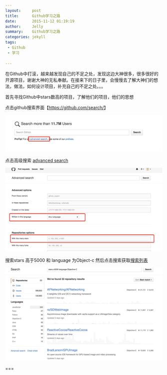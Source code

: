 ```yaml
---
layout:     post
title:      Github学习之路
date:       2015-11-12 01:19:19
author:     Jelly
summary:    Github学习之路
categories: jekyll
tags:
 - Github
 - 学习
 
---
```



在Github中打滚，越来越发现自己的不足之处，发现这边大神很多，很多很好的开源项目，谢谢大神的无私奉献。在接来下的日子里，会慢慢去了解大神们的想法，做法，如何设计项目，补充自己的不足之处。。。


首先寻找Github中stars数高的项目，了解他们的项目，他们的思想

点击github搜索界面【<https://github.com/search/>】

![image](https://raw.githubusercontent.com/JellyGD/jellygd.github.io/master/_posts/2015-11-15/search_index.png)


点击高级搜索 [advanced search](https://github.com/search/advanced)

![image](https://raw.githubusercontent.com/JellyGD/jellygd.github.io/master/_posts/2015-11-15/search_settings.png)

搜索stars 高于5000 和 language 为Object-c 然后点击搜索获取[搜索列表](https://github.com/search?utf8=%E2%9C%93&q=stars%3A%3E5000+language%3AObjective-C&type=Repositories&ref=searchresults)

![image](https://raw.githubusercontent.com/JellyGD/jellygd.github.io/master/_posts/2015-11-15/search_result.png)


===




